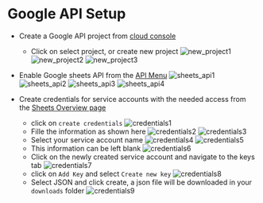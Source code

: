 # Google API Setup

- Create a Google API project from [cloud console](https://console.cloud.google.com/)
  - Click on select project, or create new project
![new_project1](../images/new_project1.png)
![new_project2](../images/new_project2.png)
![new_project3](../images/new_project3.png)

- Enable Google sheets API from the [API Menu](https://console.cloud.google.com/apis/dashboard)
![sheets_api1](../images/sheets_api1.png)
![sheets_api2](../images/sheets_api2.png)
![sheets_api3](../images/sheets_api3.png)
![sheets_api4](../images/sheets_api4.png)

- Create credentials for service accounts with the needed access from the
  [Sheets Overview
  page](https://console.cloud.google.com/apis/api/sheets.googleapis.com/overview)
  - click on `create credentials`
![credentials1](../images/credentials1.png)
  - Fille the information as shown here
![credentials2](../images/credentials2.png)
![credentials3](../images/credentials3.png)
  - Select your service account name
![credentials4](../images/credentials4.png)
![credentials5](../images/credentials5.png)
  - This information can be left blank
![credentials6](../images/credentials6.png)
  - Click on the newly created service account and navigate to the keys tab
![credentials7](../images/credentials7.png)
  - click on `Add Key` and select `Create new key`
![credentials8](../images/credentials8.png)
  - Select JSON and click create, a json file will be downloaded in your
    `downloads` folder
![credentials9](../images/credentials9.png)
